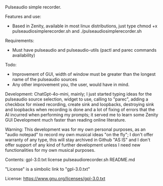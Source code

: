 Pulseaudio simple recorder.

Features and use:
- Based in Zenity, available in most linux distributions, just type chmod +x pulseaudiosimplerecorder.sh and ./pulseaudiosimplerecorder.sh

Requirements:
- Must have pulseaudio and pulseaudio-utils (pactl and parec commands availability)

Todo:
- Improvement of GUI, width of window must be greater than the longest name of the pulseaudio sources
- Any other improvement you, the user, would have in mind.

Development:
ChatGpt-4o-mini, mainly; I just started typing ideas for the pulseaudio source selection, widget to use, calling to "parec", adding a checkbox for mixed recording, create sink and loopbacks, destroying sink and loopbacks when recording is done and a lot of fixing of errors that the AI incurred when performing my prompts; it served me to learn some Zenity GUI Development much faster than reading online literature.

Warning:
This development was for my own personal purposes, as an "audio notepad" to record my own musical ideas "on the fly"; I don't offer warranty of any type, this will stay archived in Github "AS IS" and I don't offer support of any kind of further development unless I need new functionalities for my own musical purposes.

Contents:
gpl-3.0.txt  license  pulseaudiorecorder.sh  README.md

"License" is a simbolic link to "gpl-3.0.txt"

License:
https://www.gnu.org/licenses/gpl-3.0.txt

